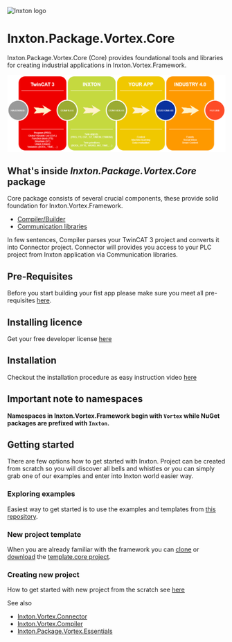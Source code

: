![Inxton logo](./../../common_./../../common_assets/logo.png)

# Inxton.Package.Vortex.Core

Inxton.Package.Vortex.Core (Core) provides foundational tools and libraries for creating industrial applications in Inxton.Vortex.Framework.

![tc3 to inxton to your_app to future](./../../common_assets/tc3-inxton-future.png)

## What's inside *Inxton.Package.Vortex.Core* package

Core package consists of several crucial components, these provide solid foundation for Inxton.Vortex.Framework.

- [Compiler/Builder](/./apis/Inxton.vortex.compiler.console/README.md)
- [Communication libraries](/./apis/Inxton.Vortex.Connector/README.md)

In few sentences, Compiler parses your TwinCAT 3 project and converts it into Connector project. Connector will provides you access to your PLC project from Inxton application via Communication libraries.

## Pre-Requisites

Before you start building your fist app please make sure you meet all pre-requisites [here](/././common/PREREQUISITES.md).

## Installing licence

Get your free developer license [here](/././common/LicenseInstallation.md)

## Installation

Checkout the installation procedure as easy instruction video [here](/././common/INSTALLATION.md)

## Important note to namespaces

**Namespaces in Inxton.Vortex.Framework begin with ```Vortex``` while NuGet packages are prefixed with ```Inxton```.**

## Getting started

There are few options how to get started with Inxton. Project can be created from scratch so you will discover all bells and whistles or you can simply grab one of our examples and enter into Inxton world easier way.

### Exploring examples

Easiest way to get started is to use the examples and templates from [this repository](https://github.com/Inxton/Examples-Inxton.Package.Vortex.Core/).

### New project template

When you are already familiar with the framework you can [clone](https://github.com/Inxton/template.core.git) or [download](https://github.com/Inxton/template.core/archive/master.zip) the [template.core project](https://github.com/Inxton/template.core).

### Creating new project

How to get started with new project from the scratch see [here](/apis/Inxton.vortex.compiler.console/README.md#Getting-started)

See also

* [Inxton.Vortex.Connector](/apis/Inxton.Vortex.Connector/README.md)
* [Inxton.Vortex.Compiler](/apis/Inxton.vortex.compiler.console/README.md)
* [Inxton.Package.Vortex.Essentials](/Inxton.Package.Vortex.Essentials/README.md)

